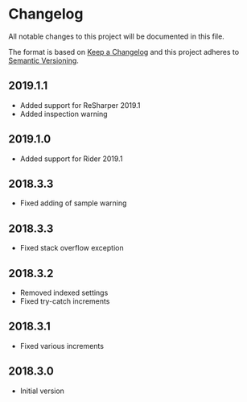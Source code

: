 # Changelog
All notable changes to this project will be documented in this file.

The format is based on [Keep a Changelog](http://keepachangelog.com/en/1.0.0/)
and this project adheres to [Semantic Versioning](http://semver.org/spec/v2.0.0.html).

## 2019.1.1
- Added support for ReSharper 2019.1
- Added inspection warning

## 2019.1.0
- Added support for Rider 2019.1

## 2018.3.3
- Fixed adding of sample warning

## 2018.3.3
- Fixed stack overflow exception

## 2018.3.2
- Removed indexed settings
- Fixed try-catch increments

## 2018.3.1
- Fixed various increments

## 2018.3.0
- Initial version